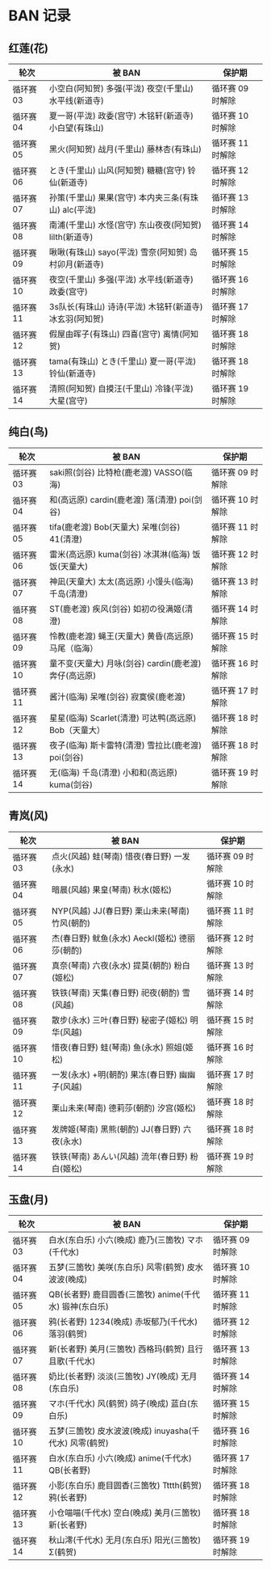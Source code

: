 # BAN 记录

## 红莲(花)

| 轮次      | 被 BAN                                                | 保护期           |
| --------- | ----------------------------------------------------- | ---------------- |
| 循环赛 03 | 小空白(阿知贺) 多强(平泷) 夜空(千里山) 水平线(新道寺) | 循环赛 09 时解除 |
| 循环赛 04 | 夏一哥(平泷) 政委(宫守) 木铭轩(新道寺) 小白望(有珠山) | 循环赛 10 时解除 |
| 循环赛 05 | 黑火(阿知贺) 战月(千里山) 藤林杏(有珠山)              | 循环赛 11 时解除 |
| 循环赛 06 | とき(千里山) 山风(阿知贺) 糖糖(宫守) 铃仙(新道寺)     | 循环赛 12 时解除 |
| 循环赛 07 | 孙策(千里山) 果果(宫守) 本内夹三条(有珠山) alc(平泷)     | 循环赛 13 时解除 |
| 循环赛 08 | 南浦(千里山) 水怪(宫守) 东山夜夜(阿知贺) lilth(新道寺)     | 循环赛 14 时解除 |
| 循环赛 09 | 啾啾(有珠山) sayo(平泷) 雪奈(阿知贺) 岛村卯月(新道寺)     | 循环赛 15 时解除 |
| 循环赛 10 | 夜空(千里山) 多强(平泷) 水平线(新道寺) 政委(宫守)     | 循环赛 16 时解除 |
| 循环赛 11 | 3s队长(有珠山) 诗诗(平泷) 木铭轩(新道寺) 冰玄羽(阿知贺)     | 循环赛 17 时解除 |
| 循环赛 12 | 假屋由晖子(有珠山) 四喜(宫守)  离情(阿知贺)     | 循环赛 18 时解除 |
| 循环赛 13 | tama(有珠山) とき(千里山)  夏一哥(平泷) 铃仙(新道寺)     | 循环赛 18 时解除 |
| 循环赛 14 | 清照(阿知贺) 自摸汪(千里山)  冷锋(平泷) 大星(宫守)     | 循环赛 19 时解除 |

## 纯白(鸟)

| 轮次      | 被 BAN                                            | 保护期           |
| --------- | ------------------------------------------------- | ---------------- |
| 循环赛 03 | saki照(剑谷) 比特枪(鹿老渡) VASSO(临海)           | 循环赛 09 时解除 |
| 循环赛 04 | 和(高远原) cardin(鹿老渡) 落(清澄) poi(剑谷)     | 循环赛 10 时解除 |
| 循环赛 05 | tifa(鹿老渡) Bob(天童大) 呆唯(剑谷) 41(清澄)      | 循环赛 11 时解除 |
| 循环赛 06 | 雷米(高远原) kuma(剑谷) 冰淇淋(临海) 饭饭(天童大) | 循环赛 12 时解除 |
| 循环赛 07 | 神凪(天童大) 太太(高远原) 小馒头(临海) 千岛(清澄) | 循环赛 13 时解除 |
| 循环赛 08 | ST(鹿老渡) 疾风(剑谷) 如初の役满姬(清澄) | 循环赛 14 时解除 |
| 循环赛 09 | 怜教(鹿老渡) 蝇王(天童大) 黄昏(高远原) 马尾（临海）| 循环赛 15 时解除 |
| 循环赛 10 | 童不变(天童大) 月咏(剑谷) cardin(鹿老渡) 奔仔(高远原)     | 循环赛 16 时解除 |
| 循环赛 11 | 酱汁(临海) 呆唯(剑谷) 寂寞侯(鹿老渡)     | 循环赛 17 时解除 |
| 循环赛 12 | 星星(临海) Scarlet(清澄) 可达鸭(高远原) Bob（天童大）    | 循环赛 18 时解除 |
| 循环赛 13 | 夜子(临海) 斯卡雷特(清澄) 雪拉比(鹿老渡) poi(剑谷)    | 循环赛 18 时解除 |
| 循环赛 14 | 无(临海) 千岛(清澄) 小和和(高远原) kuma(剑谷)    | 循环赛 19 时解除 |
## 青岚(风)

| 轮次      | 被 BAN                                       | 保护期           |
| --------- | -------------------------------------------- | ---------------- |
| 循环赛 03 | 点火(风越) 蛙(琴南) 惜夜(春日野) 一发(永水)    | 循环赛 09 时解除 |
| 循环赛 04 | 暗晨(风越) 果皇(琴南) 秋水(姬松)             | 循环赛 10 时解除 |
| 循环赛 05 | NYP(风越) JJ(春日野) 栗山未来(琴南) 竹风(朝酌) | 循环赛 11 时解除 |
| 循环赛 06 | 杰(春日野) 鱿鱼(永水) Aeckl(姬松) 德丽莎(朝酌) | 循环赛 12 时解除 |
| 循环赛 07 | 真奈(琴南) 六夜(永水) 提莫(朝酌) 粉白(姬松)     | 循环赛 13 时解除 |
| 循环赛 08 | 铁铁(琴南) 天集(春日野) 祀夜(朝酌) 雪(风越)     | 循环赛 14 时解除 |
| 循环赛 09 | 散步(永水) 三叶(春日野) 秘密子(姬松) 明华(风越)     | 循环赛 15 时解除 |
| 循环赛 10 | 惜夜(春日野) 蛙(琴南) 鱼(永水) 照姐(姬松)     | 循环赛 16 时解除 |
| 循环赛 11 | 一发(永水) +明(朝酌) 果冻(春日野) 幽幽子(风越)     | 循环赛 17 时解除 |
| 循环赛 12 | 栗山未来(琴南) 德莉莎(朝酌) 汐宫(姬松)      | 循环赛 18 时解除 |
| 循环赛 13 | 发牌姬(琴南) 黑熊(朝酌) JJ(春日野) 六夜(永水)     | 循环赛 18 时解除 |
| 循环赛 14 | 铁铁(琴南) あんい(风越) 流年(春日野) 粉白(姬松)     | 循环赛 19 时解除 |
## 玉盘(月)

| 轮次      | 被 BAN                                                 | 保护期           |
| --------- | ------------------------------------------------------ | ---------------- |
| 循环赛 03 | 白水(东白乐) 小六(晚成) 鹿乃(三箇牧) マホ(千代水)      | 循环赛 09 时解除 |
| 循环赛 04 | 五梦(三箇牧) 美咲(东白乐) 风零(鹤贺) 皮水波波(晚成)    | 循环赛 10 时解除 |
| 循环赛 05 | QB(长者野) 鹿目圆香(三箇牧) anime(千代水) 锻神(东白乐) | 循环赛 11 时解除 |
| 循环赛 06 | 鸦(长者野) 1234(晚成) 赤坂郁乃(千代水) 落羽(鹤贺)      | 循环赛 12 时解除 |
| 循环赛 07 | 新(长者野) 美月(三箇牧) 西格玛(鹤贺) 且行且歌(千代水)      | 循环赛 13 时解除 |
| 循环赛 08 | 奶比(长者野) 淡淡(三箇牧) JY(晚成) 无月(东白乐)      | 循环赛 14 时解除 |
| 循环赛 09 | マホ(千代水) 风(鹤贺) 鸽子(晚成) 蓝白(东白乐)      | 循环赛 15 时解除 |
| 循环赛 10 | 五梦(三箇牧) 皮水波波(晚成) inuyasha(千代水) 风零(鹤贺)     | 循环赛 16 时解除 |
| 循环赛 11 | 白水(东白乐) 小六(晚成) anime(千代水) QB(长者野)     | 循环赛 17 时解除 |
| 循环赛 12 | 小影(东白乐) 鹿目圆香(三箇牧) Tttth(鹤贺) 鸦(长者野)     | 循环赛 18 时解除 |
| 循环赛 13 | 小仓喵喵(千代水) 空白(晚成) 美月(三箇牧)  新(长者野)     | 循环赛 18 时解除 |
| 循环赛 14 | 秋山澪(千代水) 无月(东白乐) 阳光(三箇牧)  Σ(鹤贺)     | 循环赛 19 时解除 |
